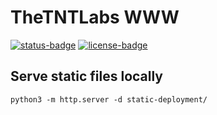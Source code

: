 # TheTNTLabs WWW

[![status-badge](https://ci.codeberg.org/api/badges/TheTNTLabs/WWW/status.svg)](https://ci.codeberg.org/TheTNTLabs/WWW)
[![license-badge](https://img.shields.io/badge/license-MIT-blue)](https://codeberg.org/TheTNTLabs/WWW/src/branch/main/LICENSE)

## Serve static files locally
`python3 -m http.server -d static-deployment/`
